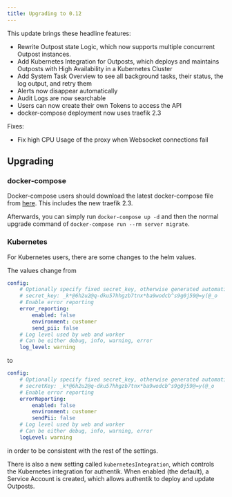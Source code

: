 ```yaml
---
title: Upgrading to 0.12
---
```


This update brings these headline features:

-   Rewrite Outpost state Logic, which now supports multiple concurrent Outpost instances.
-   Add Kubernetes Integration for Outposts, which deploys and maintains Outposts with High Availability in a Kubernetes Cluster
-   Add System Task Overview to see all background tasks, their status, the log output, and retry them
-   Alerts now disappear automatically
-   Audit Logs are now searchable
-   Users can now create their own Tokens to access the API
-   docker-compose deployment now uses traefik 2.3

Fixes:

-   Fix high CPU Usage of the proxy when Websocket connections fail

## Upgrading

### docker-compose

Docker-compose users should download the latest docker-compose file from [here](https://raw.githubusercontent.com/BeryJu/authentik/master/docker-compose.yml). This includes the new traefik 2.3.

Afterwards, you can simply run `docker-compose up -d` and then the normal upgrade command of `docker-compose run --rm server migrate`.

### Kubernetes

For Kubernetes users, there are some changes to the helm values.

The values change from

```yaml
config:
    # Optionally specify fixed secret_key, otherwise generated automatically
    # secret_key: _k*@6h2u2@q-dku57hhgzb7tnx*ba9wodcb^s9g0j59@=y(@_o
    # Enable error reporting
    error_reporting:
        enabled: false
        environment: customer
        send_pii: false
    # Log level used by web and worker
    # Can be either debug, info, warning, error
    log_level: warning
```

to

```yaml
config:
    # Optionally specify fixed secret_key, otherwise generated automatically
    # secretKey: _k*@6h2u2@q-dku57hhgzb7tnx*ba9wodcb^s9g0j59@=y(@_o
    # Enable error reporting
    errorReporting:
        enabled: false
        environment: customer
        sendPii: false
    # Log level used by web and worker
    # Can be either debug, info, warning, error
    logLevel: warning
```

in order to be consistent with the rest of the settings.

There is also a new setting called `kubernetesIntegration`, which controls the Kubernetes integration for authentik. When enabled (the default), a Service Account is created, which allows authentik to deploy and update Outposts.
